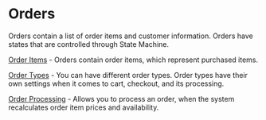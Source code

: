 # Orders

Orders contain a list of order items and customer information. Orders have states that are controlled through State Machine.

[Order Items](order-itemds.md) - Orders contain order items, which represent purchased items.

[Order Types](order-types.md) - You can have different order types. Order types have their own settings when it comes to cart, checkout, and its processing.

[Order Processing](order-processing.md) - Allows you to process an order, when the system recalculates order item prices and availability.
